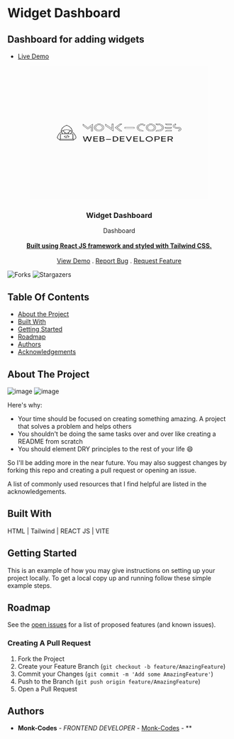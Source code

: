 # Widget Dashboard

## Dashboard for adding widgets

- [Live Demo](https://widgetdash.netlify.app/)
  <br/>

<p align="center">
<img src="logo.png" alt="image" width="400" height="300">
  <a href="https://github.com/Monk-Codes/widgetdash">
  </a>
  <h3 align="center">Widget Dashboard</h3>

  <p align="center">
    Dashboard
    <br/>
    <br/>
    <a href="https://github.com/Monk-Codes/widgetdash"><strong>Built using React JS framework and styled with Tailwind CSS.</strong></a>
    <br/>
    <br/>
    <a href="https://github.com/Monk-Codes/widgetdash">View Demo</a>
    .
    <a href="https://github.com/Monk-Codes/widgetdash/issues">Report Bug</a>
    .
    <a href="https://github.com/Monk-Codes/widgetdash/issues">Request Feature</a>
  </p>
</p>

![Forks](https://img.shields.io/github/forks/Monk-Codes/widgetdash?style=social) ![Stargazers](https://img.shields.io/github/stars/Monk-Codes/widgetdash?style=social)

## Table Of Contents

- [About the Project](#about-the-project)
- [Built With](#built-with)
- [Getting Started](#getting-started)
- [Roadmap](#roadmap)
- [Authors](#authors)
- [Acknowledgements](#acknowledgements)

## About The Project
![image](https://github.com/user-attachments/assets/46993667-31ea-4832-b2b0-3e95f89b63d3)
![image](https://github.com/user-attachments/assets/a0a3d764-9252-48e0-bf34-1dad4d2708e3)


Here's why:

- Your time should be focused on creating something amazing. A project that solves a problem and helps others
- You shouldn't be doing the same tasks over and over like creating a README from scratch
- You should element DRY principles to the rest of your life :smile:

So I'll be adding more in the near future. You may also suggest changes by forking this repo and creating a pull request or opening an issue.

A list of commonly used resources that I find helpful are listed in the acknowledgements.

## Built With

HTML | Tailwind | REACT JS | VITE

## Getting Started

This is an example of how you may give instructions on setting up your project locally.
To get a local copy up and running follow these simple example steps.

## Roadmap

See the [open issues](https://github.com/Monk-Codes//issues) for a list of proposed features (and known issues).

### Creating A Pull Request

1. Fork the Project
2. Create your Feature Branch (`git checkout -b feature/AmazingFeature`)
3. Commit your Changes (`git commit -m 'Add some AmazingFeature'`)
4. Push to the Branch (`git push origin feature/AmazingFeature`)
5. Open a Pull Request

## Authors

- **Monk-Codes** - _FRONTEND DEVELOPER_ - [Monk-Codes](https://github.com/Monk-Codes) - \*\*
